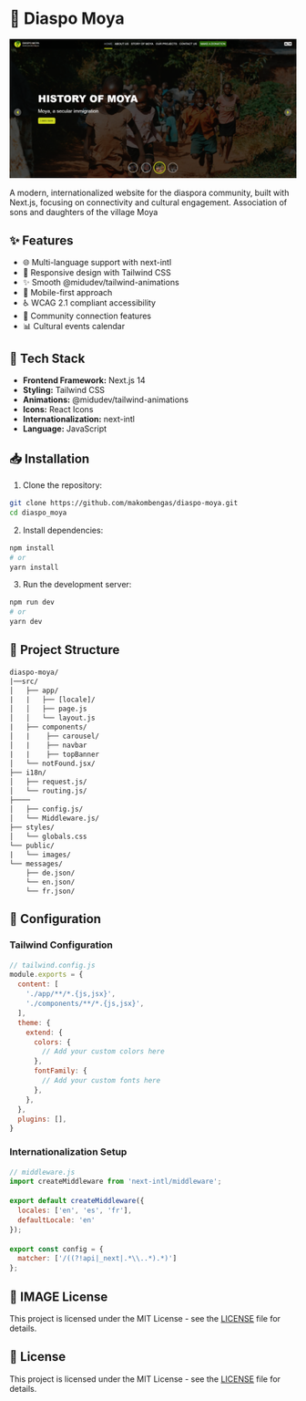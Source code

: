 # 🌟 Diaspo Moya

![Website Preview](public/images/charity_hero.png)

A modern, internationalized website for the diaspora community, built with Next.js, focusing on connectivity and cultural engagement.
Association of sons and daughters of the village Moya


## ✨ Features

- 🌐 Multi-language support with next-intl
- 🎨 Responsive design with Tailwind CSS
- ✨ Smooth @midudev/tailwind-animations
- 📱 Mobile-first approach
- ♿ WCAG 2.1 compliant accessibility
- 🤝 Community connection features
- 📊 Cultural events calendar

## 🚀 Tech Stack

- **Frontend Framework:** Next.js 14
- **Styling:** Tailwind CSS
- **Animations:** @midudev/tailwind-animations
- **Icons:** React Icons
- **Internationalization:** next-intl
- **Language:** JavaScript

## 📥 Installation

1. Clone the repository:
```bash
git clone https://github.com/makombengas/diaspo-moya.git
cd diaspo_moya
```

2. Install dependencies:
```bash
npm install
# or
yarn install
```

3. Run the development server:
```bash
npm run dev
# or
yarn dev
```

## 📂 Project Structure

```
diaspo-moya/
|──src/
│   ├── app/ 
|   |   ├── [locale]/   
│   │   ├── page.js
│   │   └── layout.js 
|   ├── components/
│   |    ├── carousel/
│   |    ├── navbar
|   |    ├── topBanner
│   └── notFound.jsx/
├── i18n/
│   ├── request.js/
│   └── routing.js/
├────
│   ├── config.js/
│   └── Middleware.js/
├── styles/
│   └── globals.css
└── public/
|   └── images/
└── messages/
    ├── de.json/
    └── en.json/    
    └── fr.json/

```

## 🔧 Configuration

### Tailwind Configuration

```javascript
// tailwind.config.js
module.exports = {
  content: [
    './app/**/*.{js,jsx}',
    './components/**/*.{js,jsx}',
  ],
  theme: {
    extend: {
      colors: {
        // Add your custom colors here
      },
      fontFamily: {
        // Add your custom fonts here
      },
    },
  },
  plugins: [],
}
```

### Internationalization Setup

```javascript
// middleware.js
import createMiddleware from 'next-intl/middleware';

export default createMiddleware({
  locales: ['en', 'es', 'fr'],
  defaultLocale: 'en'
});

export const config = {
  matcher: ['/((?!api|_next|.*\\..*).*)']
};
```


## 📄 IMAGE License

This project is licensed under the MIT License - see the [LICENSE]([https://unsplash.com/]) file for details.

## 📄 License

This project is licensed under the MIT License - see the [LICENSE]([https://diaspomoya.org/]) file for details.

